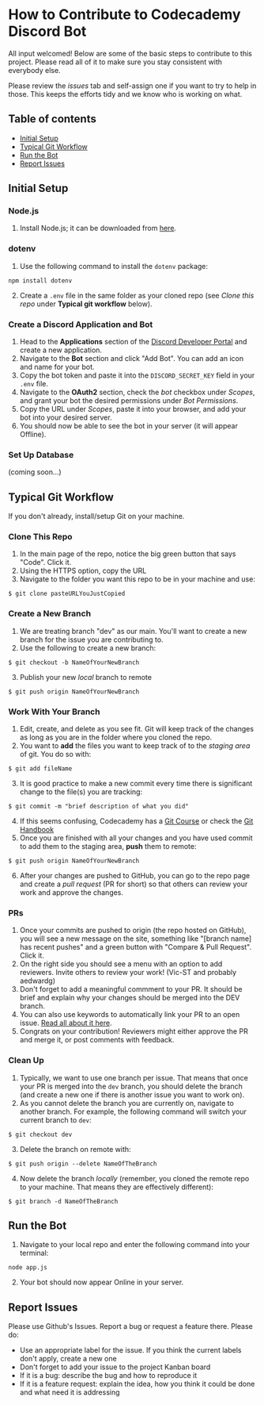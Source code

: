 # How to Contribute to Codecademy Discord Bot

All input welcomed! Below are some of the basic steps to contribute to this project. Please read all of it to make sure you stay consistent with everybody else.

Please review the *issues* tab and self-assign one if you want to try to help in those. This keeps the efforts tidy and we know who is working on what.

## Table of contents

* [Initial Setup](#initial-setup)
* [Typical Git Workflow](#typical-git-workflow)
* [Run the Bot](#run-the-bot)
* [Report Issues](#report-issues)

## Initial Setup

### Node.js

1. Install Node.js; it can be downloaded from [here](https://nodejs.org/en/).

### dotenv

1. Use the following command to install the `dotenv` package:
```
npm install dotenv
```
2. Create a `.env` file in the same folder as your cloned repo (see *Clone this repo* under **Typical git workflow** below).

### Create a Discord Application and Bot

1. Head to the **Applications** section of the [Discord Developer Portal](https://discord.com/developers/applications) and create a new application.
2. Navigate to the **Bot** section and click "Add Bot". You can add an icon and name for your bot.
3. Copy the bot token and paste it into the `DISCORD_SECRET_KEY` field in your `.env` file.
4. Navigate to the **OAuth2** section, check the *bot* checkbox under *Scopes*, and grant your bot the desired permissions under *Bot Permissions*.
5. Copy the URL under *Scopes*, paste it into your browser, and add your bot into your desired server.
6. You should now be able to see the bot in your server (it will appear Offline).

### Set Up Database

(coming soon...)

## Typical Git Workflow

If you don't already, install/setup Git on your machine.

### Clone This Repo

1. In the main page of the repo, notice the big green button that says "Code". Click it.
2. Using the HTTPS option, copy the URL
3. Navigate to the folder you want this repo to be in your machine and use:
```
$ git clone pasteURLYouJustCopied
```

### Create a New Branch

1. We are treating branch "dev" as our main. You'll want to create a new branch for the issue you are contributing to.
2. Use the following to create a new branch:
```
$ git checkout -b NameOfYourNewBranch
```
3. Publish your new *local* branch to remote
```
$ git push origin NameOfYourNewBranch
```

### Work With Your Branch

1. Edit, create, and delete as you see fit. Git will keep track of the changes as long as you are in the folder where you cloned the repo.
2. You want to **add** the files you want to keep track of to the *staging area* of git. You do so with:
```
$ git add fileName
```
3. It is good practice to make a new commit every time there is significant change to the file(s) you are tracking:
```
$ git commit -m "brief description of what you did"
```
4. If this seems confusing, Codecademy has a [Git Course](https://www.codecademy.com/learn/learn-git) or check the [Git Handbook](https://guides.github.com/introduction/git-handbook/#basic-git)
5. Once you are finished with all your changes and you have used commit to add them to the staging area, **push** them to remote:
```
$ git push origin NameOfYourNewBranch
```
6. After your changes are pushed to GitHub, you can go to the repo page and create a *pull request* (PR for short) so that others can review your work and approve the changes.

### PRs

1. Once your commits are pushed to origin (the repo hosted on GitHub), you will see a new message on the site, something like "[branch name] has recent pushes" and a green button with "Compare & Pull Request". Click it.
2. On the right side you should see a menu with an option to add reviewers. Invite others to review your work! (Vic-ST and probably aedwardg)
3. Don't forget to add a meaningful commment to your PR. It should be brief and explain why your changes should be merged into the DEV branch. 
4. You can also use keywords to automatically link your PR to an open issue. [Read all about it here](https://docs.github.com/en/github/managing-your-work-on-github/linking-a-pull-request-to-an-issue).
5. Congrats on your contribution! Reviewers might either approve the PR and merge it, or post comments with feedback.

### Clean Up

1. Typically, we want to use one branch per issue. That means that once your PR is merged into the `dev` branch, you should delete the branch (and create a new one if there is another issue you want to work on).
2. As you cannot delete the branch you are currently on, navigate to another branch. For example, the following command will switch your current branch to `dev`:
```
$ git checkout dev
```
3. Delete the branch on remote with:
```
$ git push origin --delete NameOfTheBranch
```
4. Now delete the branch *locally* (remember, you cloned the remote repo to your machine. That means they are effectively different):
```
$ git branch -d NameOfTheBranch
```

## Run the Bot

1. Navigate to your local repo and enter the following command into your terminal:
```
node app.js
```
2. Your bot should now appear Online in your server.

## Report Issues

Please use Github's Issues. Report a bug or request a feature there. Please do:
* Use an appropriate label for the issue. If you think the current labels don't apply, create a new one
* Don't forget to add your issue to the project Kanban board
* If it is a bug: describe the bug and how to reproduce it
* If it is a feature request: explain the idea, how you think it could be done and what need it is addressing